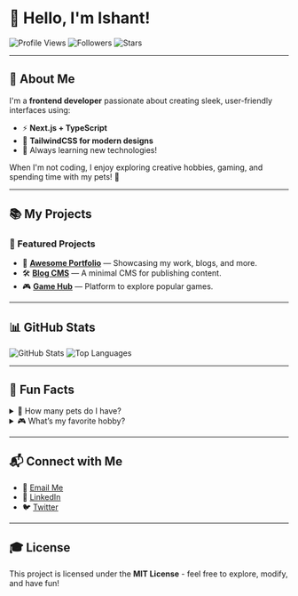 # 👋 Hello, I'm Ishant! 

![Profile Views](https://komarev.com/ghpvc/?username=ishant-dev-design&color=blue)
![Followers](https://img.shields.io/github/followers/ishant-dev-design?style=social)
![Stars](https://img.shields.io/github/stars/ishant-dev-design?style=social)

---

## 🚀 About Me

I'm a **frontend developer** passionate about creating sleek, user-friendly interfaces using:

- ⚡ **Next.js + TypeScript**
- 🎨 **TailwindCSS for modern designs**
- 🧠 Always learning new technologies!

When I'm not coding, I enjoy exploring creative hobbies, gaming, and spending time with my pets! 🐾

---

## 📚 My Projects

### 🚀 Featured Projects

- 🎨 **[Awesome Portfolio](https://github.com/ishant-dev-design/portfolio)** — Showcasing my work, blogs, and more.
- 🛠️ **[Blog CMS](https://github.com/ishant-dev-design/blog-cms)** — A minimal CMS for publishing content.
- 🎮 **[Game Hub](https://github.com/ishant-dev-design/game-hub)** — Platform to explore popular games.

---

## 📊 GitHub Stats

![GitHub Stats](https://github-readme-stats.vercel.app/api?username=ishant-dev-design&show_icons=true&theme=minimal)
![Top Languages](https://github-readme-stats.vercel.app/api/top-langs/?username=ishant-dev-design&layout=compact&theme=minimal)

---

## 🎯 Fun Facts

<details>
<summary>🐾 How many pets do I have?</summary>
I have a few adorable pets featured on my portfolio! 🐕🐾
</details>

<details>
<summary>🎮 What’s my favorite hobby?</summary>
Explore my hobbies section to find out! 🎨
</details>

---

## 📬 Connect with Me

- 📧 [Email Me](mailto:ishant.devdesign@gmail.com)
- 💼 [LinkedIn](https://linkedin.com/in/yourprofile)
- 🐦 [Twitter](https://twitter.com/yourhandle)

---

## 🎓 License

This project is licensed under the **MIT License** - feel free to explore, modify, and have fun!
